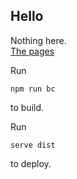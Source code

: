 ## Hello

Nothing here.  
[The pages](https://nestorm001.github.io/)

Run
```
npm run bc
```
to build.

Run
```
serve dist
```
to deploy.
